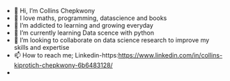 - 👋 Hi, I’m Collins Chepkwony
- 🌱 I love maths, programming, datascience and books
- 👀 I’m addicted to learning and growing everyday  
- 🌱 I’m currently learning Data scence with python
- 💞️ I’m looking to collaborate on data science research to improve my skills and expertise 
- 📫 How to reach me; Linkedin-https:https://www.linkedin.com/in/collins-kiprotich-chepkwony-6b6483128/
- 

<!---
CollinsChepkwony/CollinsChepkwony is a ✨ special ✨ repository because its `README.md` (this file) appears on your GitHub profile.
You can click the Preview link to take a look at your changes.
--->
